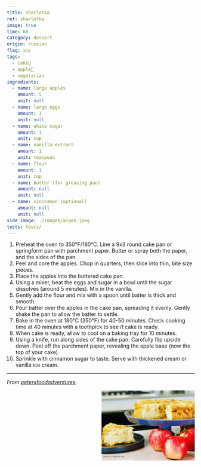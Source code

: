 ```yaml
---
title: Sharlotka
ref: sharlotka
image: true
time: 60
category: dessert
origin: russian
flag: 🇷🇺
tags:
  - cake🍰
  - apple🍏
  - vegetarian
ingredients:
  - name: large apples
    amount: 5
    unit: null
  - name: large eggs
    amount: 3
    unit: null
  - name: white sugar
    amount: 1
    unit: cup
  - name: vanilla extract
    amount: 1
    unit: teaspoon
  - name: flour
    amount: 1
    unit: cup
  - name: butter (for greasing pan)
    amount: null
    unit: null
  - name: cinnnamon (optional)
    amount: null
    unit: null
side_image: ./images/aigen.jpeg
tests: tests/
---
```


1. Preheat the oven to 350°F/180°C. Line a 9x3 round cake pan or springform pan with parchment paper. Butter or spray both the paper, and the sides of the pan.
2. Peel and core the apples. Chop in quarters, then slice into thin, bite size pieces.
3. Place the apples into the buttered cake pan.
4. Using a mixer, beat the eggs and sugar in a bowl until the sugar dissolves (around 5 minutes). Mix in the vanilla.
5. Gently add the flour and mix with a spoon until batter is thick and smooth.
6. Pour batter over the apples in the cake pan, spreading it evenly. Gently shake the pan to allow the batter to settle.
7. Bake in the oven at 180°C (350°F) for 40-50 minutes. Check cooking time at 40 minutes with a toothpick to see if cake is ready.
8. When cake is ready, allow to cool on a baking tray for 10 minutes.
9. Using a knife, run along sides of the cake pan. Carefully flip upside down. Peel off the parchment paper, revealing the apple base (now the top of your cake).
10. Sprinkle with cinnamon sugar to taste. Serve with thickened cream or vanilla ice cream.

---

_From [petersfoodadventures](https://petersfoodadventures.com/sharlotka/)._

<img src="images/sharlotka.jpg" style="width:250px; float:right;"/>